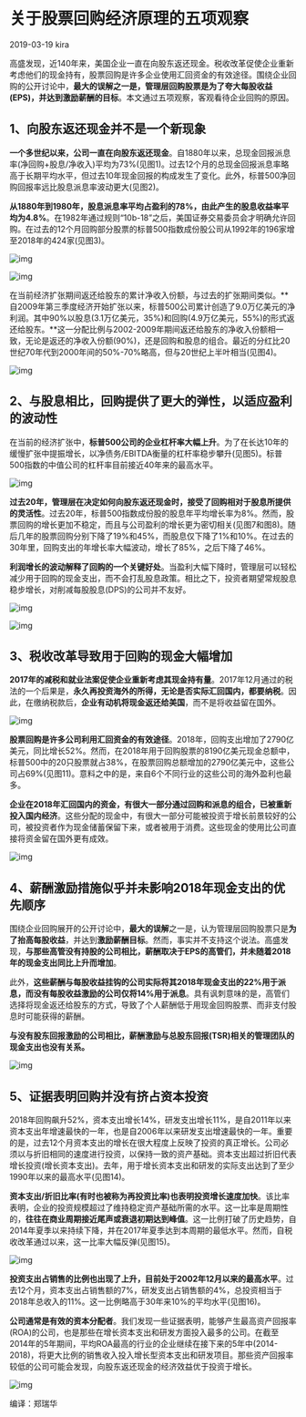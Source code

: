 # 关于股票回购经济原理的五项观察

2019-03-19 kira

高盛发现，近140年来，美国企业一直在向股东返还现金。税收改革促使企业重新考虑他们的现金持有，股票回购是许多企业使用汇回资金的有效途径。围绕企业回购的公开讨论中，**最大的误解之一是，管理层回购股票是为了夸大每股收益(EPS)，并达到激励薪酬的目标**。本文通过五项观察，客观看待企业回购的原因。

## 1、向股东返还现金并不是一个新现象

**一个多世纪以来，公司一直在向股东返还现金**。自1880年以来，总现金回报派息率(净回购+股息/净收入)平均为73%(见图1)。过去12个月的总现金回报派息率略高于长期平均水平，但过去10年现金回报的构成发生了变化。此外，标普500净回购回报率远比股息派息率波动更大(见图2)。

**从1880年到1980年，股息派息率平均占盈利的78%，由此产生的股息收益率平均为4.8%**。在1982年通过规则“10b-18”之后，美国证券交易委员会才明确允许回购。在过去的12个月回购部分股票的标普500指数成份股公司从1992年的196家增至2018年的424家(见图3)。

![img](https://rocks.wisburg.com/0d12a453-b514-40c0-89fb-1fc0abe74626)

![img](https://rocks.wisburg.com/244ac646-b8fe-41d5-9734-e02399ef2624)

在当前经济扩张期间返还给股东的累计净收入份额，与过去的扩张期间类似。**自2009年第三季度经济开始扩张以来，标普500公司累计创造了9.0万亿美元的净利润。其中90%以股息(3.1万亿美元，35%)和回购(4.9万亿美元，55%)的形式返还给股东。**这一分配比例与2002-2009年期间返还给股东的净收入份额相一致，无论是返还的净收入份额(90%)，还是回购和股息的组合。最近的分红比20世纪70年代到2000年间的50%-70%略高，但与20世纪上半叶相当(见图4)。

![img](https://rocks.wisburg.com/ce2adc06-3fd8-45d4-b5ea-12d501609fc3)

## 2、与股息相比，回购提供了更大的弹性，以适应盈利的波动性

在当前的经济扩张中，**标普500公司的企业杠杆率大幅上升**。为了在长达10年的缓慢扩张中提振增长，以净债务/EBITDA衡量的杠杆率稳步攀升(见图5)。标普500指数的中值公司的杠杆率目前接近40年来的最高水平。

![img](https://rocks.wisburg.com/ce62d057-0850-4af8-9bad-8f9deafdb964)

**过去20年，管理层在决定如何向股东返还现金时，接受了回购相对于股息所提供的灵活性**。过去20年，标普500指数成份股的股息年平均增长率为8%。然而，股票回购的增长更加不稳定，而且与公司盈利的增长更为密切相关(见图7和图8)。随后几年的股票回购分别下降了19%和45%，而股息仅下降了1%和10%。在过去的30年里，回购支出的年增长率大幅波动，增长了85%，之后下降了46%。

**利润增长的波动解释了回购的一个关键好处**。当盈利大幅下降时，管理层可以轻松减少用于回购的现金支出，而不会打乱股息政策。相比之下，投资者期望常规股息稳步增长，对削减每股股息(DPS)的公司并不友好。

![img](https://rocks.wisburg.com/4de8a90f-8411-4c0f-8ea2-b3a94b33c572)

![img](https://rocks.wisburg.com/f390b679-340d-48d7-9c0e-676c9129e629)

## 3、税收改革导致用于回购的现金大幅增加

**2017年的减税和就业法案促使企业重新考虑其现金持有量**。2017年12月通过的税法的一个后果是，**永久再投资海外的所得，无论是否实际汇回国内，都要纳税**。因此，在缴纳税款后，**企业有动机将现金返还给美国**，而不是将收益留在国外。

![img](https://rocks.wisburg.com/fb1f7a56-6b9e-439a-8bca-6d8a4dec5fc2)

**股票回购是许多公司利用汇回资金的有效途径**。2018年，回购支出增加了2790亿美元，同比增长52%。然而，在2018年用于回购股票的8190亿美元现金总额中，标普500中的20只股票就占38%，在股票回购总额增加的2790亿美元中，这些公司占69%(见图11)。意料之中的是，来自6个不同行业的这些公司的海外盈利也最多。

**企业在2018年汇回国内的资金，有很大一部分通过回购和派息的组合，已被重新投入国内经济**。这些分配的现金中，有很大一部分可能被投资于增长前景较好的公司，被投资者作为现金储蓄保留下来，或者被用于消费。这些现金的使用比公司直接将资金留在国外更有成效。

![img](https://rocks.wisburg.com/7972c13b-33e5-4beb-b7b5-d19aa8cefc37)

## 4、薪酬激励措施似乎并未影响2018年现金支出的优先顺序

围绕企业回购展开的公开讨论中，**最大的误解**之一是，认为管理层回购股票只是**为了抬高每股收益**，并达到**激励薪酬目标**。然而，事实并不支持这个说法。高盛发现，**与那些高管没有持股的公司相比，薪酬取决于EPS的高管们，并未随着2018年的现金支出同比上升而增加**。

此外，**这些薪酬与每股收益挂钩的公司实际将其2018年现金支出的22%用于派息，而没有每股收益激励的公司仅将14%用于派息**。具有讽刺意味的是，高管们选择将现金返还给股东的方式，导致了个人薪酬低于用现金回购股票、而非支付股息时可能获得的薪酬。

**与没有股东回报激励的公司相比，薪酬激励与总股东回报(TSR)相关的管理团队的现金支出也没有关系。**

![img](https://rocks.wisburg.com/c1d26cd3-9b31-43f4-aae1-ff6de70f94c4)

## 5、证据表明回购并没有挤占资本投资

2018年回购飙升52%，资本支出增长14%，研发支出增长11%，是自2011年以来资本支出年增速最快的一年，也是自2006年以来研发支出增速最快的一年。重要的是，过去12个月资本支出的增长在很大程度上反映了投资的真正增长。公司必须以与折旧相同的速度进行投资，以保持一致的资产基础。资本支出超过折旧代表增长投资(增长资本支出)。去年，用于增长资本支出和研发的实际支出达到了至少1990年以来的最高水平(见图14)。

**资本支出/折旧比率(有时也被称为再投资比率)也表明投资增长速度加快**。该比率表明，企业的投资规模超过了维持稳定资产基础所需的水平。这一比率是周期性的，**往往在商业周期接近尾声或衰退初期达到峰值**。这一比例打破了历史趋势，自2014年夏季以来持续下降，并在2017年夏季达到本周期的最低水平。然而，自税收改革通过以来，这一比率大幅反弹(见图15)。

![img](https://rocks.wisburg.com/373b9105-ddf3-4b3d-a6db-c806ec2dc8e8)

**投资支出占销售的比例也出现了上升，目前处于2002年12月以来的最高水平**。过去12个月，资本支出占销售额的7%，研发支出占销售额的4%，总投资相当于2018年总收入的11%。这一比例略高于30年来10%的平均水平(见图16)。

**公司通常是有效的资本分配者**。我们发现一些证据表明，能够产生最高资产回报率(ROA)的公司，也是那些在增长资本支出和研发方面投入最多的公司。在截至2014年的5年期间，平均ROA最高的行业的企业继续在接下来的5年中(2014-2018)，将更大比例的销售收入投入增长型资本支出和研发项目。那些资产回报率较低的公司可能会发现，向股东返还现金的经济效益优于投资于增长。

![img](https://rocks.wisburg.com/03573109-23e8-4b74-8381-385ee28b6b99)

编译：郑瑞华